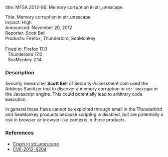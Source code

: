 title: MFSA 2012-96: Memory corruption in str_unescape

<p>
<span class="label">Title:</span>      Memory corruption in str_unescape<br/>
<span class="label">Impact:</span>     High<br/>
<span class="label">Announced:</span>  November 20, 2012<br/>
<span class="label">Reporter:</span>   Scott Bell<br/>
<span class="label">Products:</span>   Firefox, Thunderbird, SeaMonkey<br/>
<br/>
<span class="label">Fixed in:</span>   Firefox 17.0<br/>
<span class="label">&#160;</span>      Thunderbird 17.0<br/>
<span class="label">&#160;</span>      SeaMonkey 2.14<br/>
</p>


<h3>Description</h3>

<p>Security researcher <strong>Scott Bell</strong> of Security-Assessment.com used the Address Sanitizer tool to discover a memory corruption in <code>str_unescape</code> in the Javascript engine. This could potentially lead to arbitrary code execution.
</p>

<p class="note">In general these flaws cannot be exploited through email in the
Thunderbird and SeaMonkey products because scripting is disabled, but are
potentially a risk in browser or browser-like contexts in those products.</p>


<h3>References</h3>

<ul>
  <li><a href="https://bugzilla.mozilla.org/show_bug.cgi?id=778603">
      Crash in str_unescape</a></li>
  <li><a href="http://cve.mitre.org/cgi-bin/cvename.cgi?name=CVE-2012-4204" class="ex-ref">CVE-2012-4204</a></li>
</ul>



